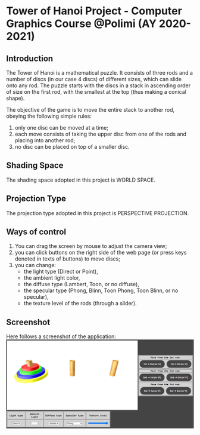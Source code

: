 # Tower of Hanoi Project - Computer Graphics Course @Polimi (AY 2020-2021)

## Introduction
The Tower of Hanoi is a mathematical puzzle. It consists of three rods and a number of discs (in our case 4 discs) of different sizes, which can slide onto any rod. The puzzle starts with the discs in a stack in ascending order of size on the first rod, with the smallest at the top (thus making a conical shape).

The objective of the game is to move the entire stack to another rod, obeying the following simple rules:
1. only one disc can be moved at a time;
2. each move consists of taking the upper disc from one of the rods and placing into another rod;
3. no disc can be placed on top of a smaller disc.

## Shading Space
The shading space adopted in this project is WORLD SPACE.

## Projection Type
The projection type adopted in this project is PERSPECTIVE PROJECTION.

## Ways of control 
1. You can drag the screen by mouse to adjust the camera view;
2. you can click buttons on the right side of the web page (or press keys denoted in texts of buttons) to move discs;
3. you can change:
    - the light type (Direct or Point),
    - the ambient light color,
    - the diffuse type (Lambert, Toon, or no diffuse),
    - the specular type (Phong, Blinn, Toon Phong, Toon Blinn, or no specular),
    - the texture level of the rods (through a slider).

## Screenshot
Here follows a screenshot of the application:
![](screenshot.png)